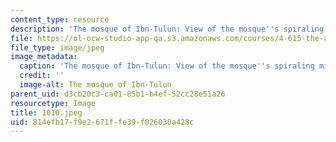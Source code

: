 ```yaml
---
content_type: resource
description: 'The mosque of Ibn-Tulun: View of the mosque''s spiraling minaret.'
file: https://ol-ocw-studio-app-qa.s3.amazonaws.com/courses/4-615-the-architecture-of-cairo-spring-2002/814efb17f9e2671ffe39f026030a428c_1010.jpeg
file_type: image/jpeg
image_metadata:
  caption: 'The mosque of Ibn-Tulun: View of the mosque''s spiraling minaret.'
  credit: ''
  image-alt: The mosque of Ibn-Tulun
parent_uid: d3cb20c3-ca01-85b1-b4ef-52cc28e51a26
resourcetype: Image
title: 1010.jpeg
uid: 814efb17-f9e2-671f-fe39-f026030a428c
---
```

